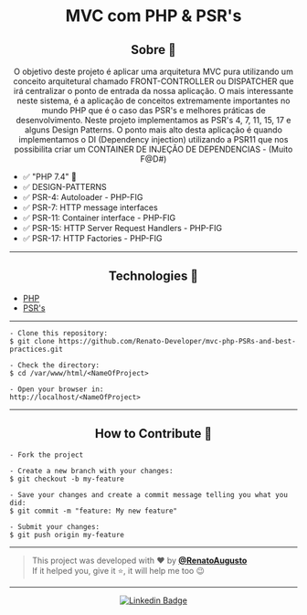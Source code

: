 <h1 align="center">MVC com PHP & PSR's</h1>

<h2 align="center">Sobre 📖</h2>

   <p align="center">
      O objetivo deste projeto é aplicar uma arquitetura MVC pura utilizando um
conceito arquitetural chamado FRONT-CONTROLLER ou DISPATCHER que irá centralizar o
ponto de entrada da nossa aplicação.
O mais interessante neste sistema, é a aplicação de conceitos extremamente
importantes no mundo PHP que é o caso das PSR's e melhores práticas de 
desenvolvimento. Neste projeto implementamos as PSR's 4, 7, 11, 15, 17 e alguns
Design Patterns. O ponto mais alto desta aplicação é quando implementamos o DI (Dependency injection)
utilizando a PSR11 que nos possibilita criar um CONTAINER DE INJEÇÃO DE DEPENDENCIAS - (Muito F@D#)
   </p>

- ✅ "PHP 7.4" 💪
- ✅ DESIGN-PATTERNS
- ✅ PSR-4: Autoloader - PHP-FIG
- ✅ PSR-7: HTTP message interfaces
- ✅ PSR-11: Container interface - PHP-FIG
- ✅ PSR-15: HTTP Server Request Handlers - PHP-FIG
- ✅ PSR-17: HTTP Factories - PHP-FIG

---

<h2 align="center">Technologies 🚀</h2>

- [PHP](https://www.php.net/)
- [PSR's](https://www.php-fig.org/)

---

   ```
   - Clone this repository:
   $ git clone https://github.com/Renato-Developer/mvc-php-PSRs-and-best-practices.git

   - Check the directory:
   $ cd /var/www/html/<NameOfProject>

   - Open your browser in:
   http://localhost/<NameOfProject>
   ```

---

<h2 align="center">How to Contribute 💪</h2>

   ```
   - Fork the project 

   - Create a new branch with your changes:
   $ git checkout -b my-feature

   - Save your changes and create a commit message telling you what you did:
   $ git commit -m "feature: My new feature"

   - Submit your changes:
   $ git push origin my-feature
   ```

---

>This project was developed with ❤️ by **[@RenatoAugusto](https://www.linkedin.com/in/renato-augusto-php/)**<br>
If it helped you, give it ⭐, it will help me too 😉

---

   <div align="center">

[![Linkedin Badge](https://img.shields.io/badge/-Renato%20Augusto-292929?style=flat-square&logo=Linkedin&logoColor=white&link=https://www.linkedin.com/in/renato-augusto-php/)](https://www.linkedin.com/in/renato-augusto-php/)

   </div>




